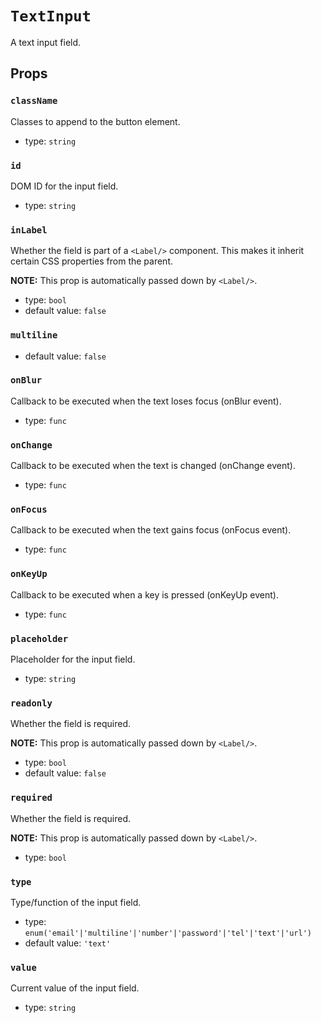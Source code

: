 `TextInput`
===========

A text input field.

Props
-----

### `className`

Classes to append to the button element.

- type: `string`


### `id`

DOM ID for the input field.

- type: `string`


### `inLabel`

Whether the field is part of a `<Label/>` component. This makes it inherit certain CSS properties from the parent.

**NOTE:** This prop is automatically passed down by `<Label/>`.

- type: `bool`
- default value: `false`


### `multiline`

- default value: `false`


### `onBlur`

Callback to be executed when the text loses focus (onBlur event).

- type: `func`


### `onChange`

Callback to be executed when the text is changed (onChange event).

- type: `func`


### `onFocus`

Callback to be executed when the text gains focus (onFocus event).

- type: `func`


### `onKeyUp`

Callback to be executed when a key is pressed (onKeyUp event).

- type: `func`


### `placeholder`

Placeholder for the input field.

- type: `string`


### `readonly`

Whether the field is required.

**NOTE:** This prop is automatically passed down by `<Label/>`.

- type: `bool`
- default value: `false`


### `required`

Whether the field is required.

**NOTE:** This prop is automatically passed down by `<Label/>`.

- type: `bool`


### `type`

Type/function of the input field.

- type: `enum('email'|'multiline'|'number'|'password'|'tel'|'text'|'url')`
- default value: `'text'`


### `value`

Current value of the input field.

- type: `string`


